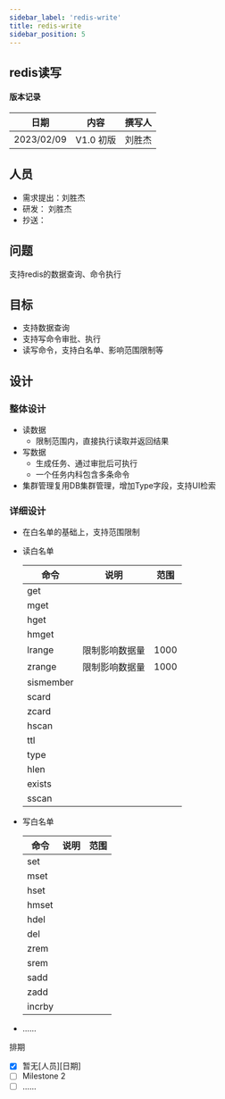 ```yaml
---
sidebar_label: 'redis-write'
title: redis-write
sidebar_position: 5
---
```

## redis读写

#### 版本记录

日期 |内容|撰写人
|---|---|---|
2023/02/09| V1.0 初版| 刘胜杰

## 人员
- 需求提出：刘胜杰
- 研发： 刘胜杰
- 抄送：

## 问题

支持redis的数据查询、命令执行

## 目标

- 支持数据查询
- 支持写命令审批、执行
- 读写命令，支持白名单、影响范围限制等

## 设计
### 整体设计

- 读数据
    - 限制范围内，直接执行读取并返回结果
- 写数据
    - 生成任务、通过审批后可执行
    - 一个任务内科包含多条命令
- 集群管理复用DB集群管理，增加Type字段，支持UI检索


### 详细设计

- 在白名单的基础上，支持范围限制
- 读白名单

    命令|说明|范围
    |---|---|---|
    get |
    mget |
    hget |
    hmget |
    lrange |限制影响数据量|1000
    zrange |限制影响数据量|1000
    sismember ||
    scard ||
    zcard ||
    hscan ||
    ttl ||
    type ||
    hlen ||
    exists ||
    sscan ||

- 写白名单

    命令|说明|范围
    |---|---|---|
    set ||
    mset ||
    hset ||
    hmset ||
    hdel ||
    del ||
    zrem ||
    srem ||
    sadd ||
    zadd ||
    incrby ||
- ……

排期

- [x] 暂无[人员][日期] 
- [ ] Milestone 2 
- [ ] ……